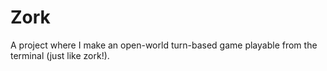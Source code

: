 # Zork

A project where I make an open-world turn-based game playable from the terminal (just like zork!).
